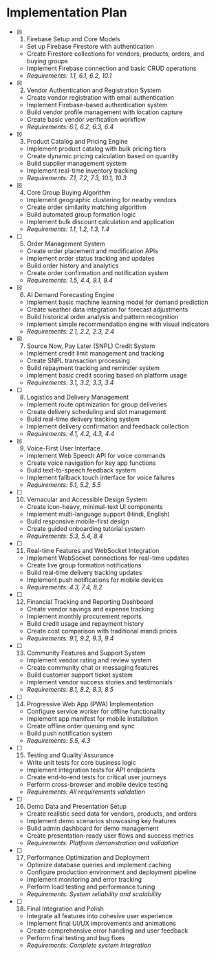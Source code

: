 # Implementation Plan

- [x] 1. Firebase Setup and Core Models

  - Set up Firebase Firestore with authentication
  - Create Firestore collections for vendors, products, orders, and buying groups
  - Implement Firebase connection and basic CRUD operations
  - _Requirements: 1.1, 6.1, 6.2, 10.1_

- [x] 2. Vendor Authentication and Registration System

  - Create vendor registration with email authentication
  - Implement Firebase-based authentication system
  - Build vendor profile management with location capture
  - Create basic vendor verification workflow
  - _Requirements: 6.1, 6.2, 6.3, 6.4_

- [x] 3. Product Catalog and Pricing Engine




  - Implement product catalog with bulk pricing tiers
  - Create dynamic pricing calculation based on quantity
  - Build supplier management system
  - Implement real-time inventory tracking
  - _Requirements: 7.1, 7.2, 7.3, 10.1, 10.3_

- [x] 4. Core Group Buying Algorithm





  - Implement geographic clustering for nearby vendors
  - Create order similarity matching algorithm
  - Build automated group formation logic
  - Implement bulk discount calculation and application
  - _Requirements: 1.1, 1.2, 1.3, 1.4_

- [ ] 5. Order Management System

  - Create order placement and modification APIs
  - Implement order status tracking and updates
  - Build order history and analytics
  - Create order confirmation and notification system
  - _Requirements: 1.5, 4.4, 9.1, 9.4_

- [x] 6. AI Demand Forecasting Engine


  - Implement basic machine learning model for demand prediction
  - Create weather data integration for forecast adjustments
  - Build historical order analysis and pattern recognition
  - Implement simple recommendation engine with visual indicators
  - _Requirements: 2.1, 2.2, 2.3, 2.4_

- [x] 7. Source Now, Pay Later (SNPL) Credit System


  - Implement credit limit management and tracking
  - Create SNPL transaction processing
  - Build repayment tracking and reminder system
  - Implement basic credit scoring based on platform usage
  - _Requirements: 3.1, 3.2, 3.3, 3.4_

- [ ] 8. Logistics and Delivery Management

  - Implement route optimization for group deliveries
  - Create delivery scheduling and slot management
  - Build real-time delivery tracking system
  - Implement delivery confirmation and feedback collection
  - _Requirements: 4.1, 4.2, 4.3, 4.4_

- [x] 9. Voice-First User Interface



  - Implement Web Speech API for voice commands
  - Create voice navigation for key app functions
  - Build text-to-speech feedback system
  - Implement fallback touch interface for voice failures
  - _Requirements: 5.1, 5.2, 5.5_

- [ ] 10. Vernacular and Accessible Design System

  - Create icon-heavy, minimal-text UI components
  - Implement multi-language support (Hindi, English)
  - Build responsive mobile-first design
  - Create guided onboarding tutorial system
  - _Requirements: 5.3, 5.4, 8.4_

- [ ] 11. Real-time Features and WebSocket Integration

  - Implement WebSocket connections for real-time updates
  - Create live group formation notifications
  - Build real-time delivery tracking updates
  - Implement push notifications for mobile devices
  - _Requirements: 4.3, 7.4, 8.2_

- [ ] 12. Financial Tracking and Reporting Dashboard

  - Create vendor savings and expense tracking
  - Implement monthly procurement reports
  - Build credit usage and repayment history
  - Create cost comparison with traditional mandi prices
  - _Requirements: 9.1, 9.2, 9.3, 9.4_

- [ ] 13. Community Features and Support System

  - Implement vendor rating and review system
  - Create community chat or messaging features
  - Build customer support ticket system
  - Implement vendor success stories and testimonials
  - _Requirements: 8.1, 8.2, 8.3, 8.5_

- [ ] 14. Progressive Web App (PWA) Implementation

  - Configure service worker for offline functionality
  - Implement app manifest for mobile installation
  - Create offline order queuing and sync
  - Build push notification system
  - _Requirements: 5.5, 4.3_

- [ ] 15. Testing and Quality Assurance

  - Write unit tests for core business logic
  - Implement integration tests for API endpoints
  - Create end-to-end tests for critical user journeys
  - Perform cross-browser and mobile device testing
  - _Requirements: All requirements validation_

- [ ] 16. Demo Data and Presentation Setup

  - Create realistic seed data for vendors, products, and orders
  - Implement demo scenarios showcasing key features
  - Build admin dashboard for demo management
  - Create presentation-ready user flows and success metrics
  - _Requirements: Platform demonstration and validation_

- [ ] 17. Performance Optimization and Deployment

  - Optimize database queries and implement caching
  - Configure production environment and deployment pipeline
  - Implement monitoring and error tracking
  - Perform load testing and performance tuning
  - _Requirements: System reliability and scalability_

- [ ] 18. Final Integration and Polish
  - Integrate all features into cohesive user experience
  - Implement final UI/UX improvements and animations
  - Create comprehensive error handling and user feedback
  - Perform final testing and bug fixes
  - _Requirements: Complete system integration_
